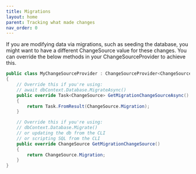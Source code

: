 ```yaml
---
title: Migrations
layout: home
parent: Tracking what made changes
nav_order: 0
---
```


If you are modifying data via migrations, such as seeding the database, you might want to have a different ChangeSource value for these changes. You can override the below methods in your ChangeSourceProvider to achieve this.

```c#
public class MyChangeSourceProvider : ChangeSourceProvider<ChangeSource>
{
    // Override this if you're using:
    // await dbContext.Database.MigrateAsync()
    public override Task<ChangeSource> GetMigrationChangeSourceAsync()
    {
        return Task.FromResult(ChangeSource.Migration);
    }

    // Override this if you're using:
    // dbContext.Database.Migrate()
    // or updating the db from the CLI
    // or scripting SQL from the CLI
    public override ChangeSource GetMigrationChangeSource()
    {
        return ChangeSource.Migration;
    }
}
```